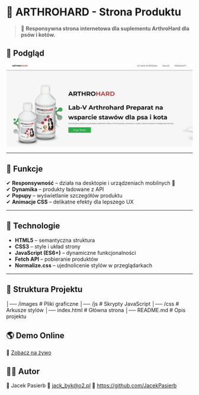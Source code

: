 # 🏪 ARTHROHARD - Strona Produktu

> 🌟 **Responsywna strona internetowa dla suplementu ArthroHard dla psów i kotów.**

## 📸 Podgląd
![ArthroHard Preview](./images/screenshot.png)

---

## 🚀 **Funkcje**
✔ **Responsywność** – działa na desktopie i urządzeniach mobilnych 📱  
✔ **Dynamika** – produkty ładowane z API  
✔ **Popupy** – wyświetlanie szczegółów produktu  
✔ **Animacje CSS** – delikatne efekty dla lepszego UX  

---

## 🔧 **Technologie**
- **HTML5** – semantyczna struktura
- **CSS3** – style i układ strony
- **JavaScript (ES6+)** – dynamiczne funkcjonalności
- **Fetch API** – pobieranie produktów
- **Normalize.css** – ujednolicenie stylów w przeglądarkach

---

## 📂 **Struktura Projektu**
│── /images # Pliki graficzne 
│── /js # Skrypty JavaScript 
│── /css # Arkusze stylów 
│── index.html # Główna strona 
│── README.md # Opis projektu

## 🌎 Demo Online
🔗 <a href="https://arthrohards.netlify.app/">Zobacz na żywo</a>

## 👨‍💻 Autor
👤 Jacek Pasierb
📧 jack_byk@o2.pl
🐙 https://github.com/JacekPasierb
